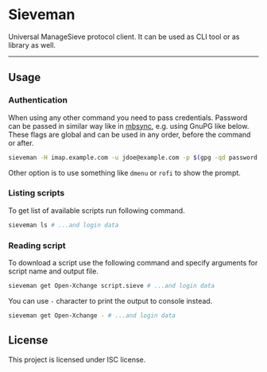 # Sieveman
Universal ManageSieve protocol client. It can be used as CLI tool or as library as well.

---

## Usage

### Authentication
When using any other command you need to pass credentials.
Password can be passed in similar way like in [mbsync](https://isync.sourceforge.io/mbsync.html), e.g. using GnuPG like below. These flags are global and can be used in any order, before the command or after.

```bash
sieveman -H imap.example.com -u jdoe@example.com -p $(gpg -qd password.asc)
```

Other option is to use something like `dmenu` or `rofi` to show the prompt.

### Listing scripts
To get list of available scripts run following command.
```bash
sieveman ls # ...and login data
```

### Reading script
To download a script use the following command and specify arguments for script name and output file. 
```bash
sieveman get Open-Xchange script.sieve # ...and login data
```

You can use `-` character to print the output to console instead.
```bash
sieveman get Open-Xchange - # ...and login data
```

## License

This project is licensed under ISC license.
